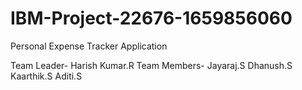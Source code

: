 # IBM-Project-22676-1659856060
Personal Expense Tracker Application



Team Leader-   Harish Kumar.R
Team Members-  Jayaraj.S
               Dhanush.S
               Kaarthik.S
               Aditi.S
               
               
